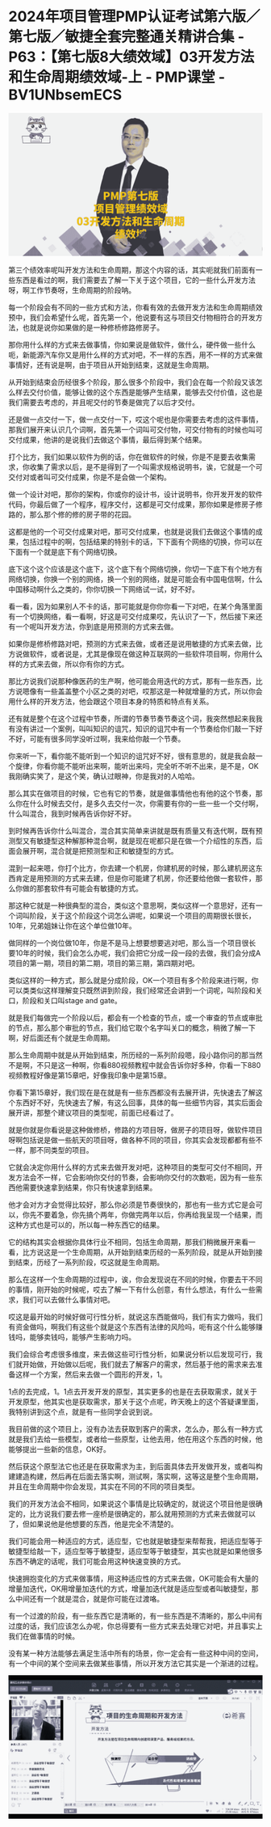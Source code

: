 # 2024年项目管理PMP认证考试第六版／第七版／敏捷全套完整通关精讲合集 - P63：【第七版8大绩效域】03开发方法和生命周期绩效域-上 - PMP课堂 - BV1UNbsemECS

![](img/70fd816428e6e8bb228b2989038beb21_0.png)

第三个绩效率呢叫开发方法和生命周期，那这个内容的话，其实呃就我们前面有一些东西是看过的啊，我们需要去了解一下关于这个项目，它的一些什么开发方法呀，啊工作节奏呀，生命周期的阶段呐。

每一个阶段会有不同的一些方式和方法，你看有效的去做开发方法和生命周期绩效预中，我们会希望什么呢，首先第一个，他说要有这与项目交付物相符合的开发方法，也就是说你如果做的是一种修桥修路修房子。

那你用什么样的方式来去做事情，你如果说是做软件，做什么，硬件做一些什么呃，新能源汽车你又是用什么样的方式对吧，不一样的东西，用不一样的方式来做事情好，还有说是啊，由于项目从开始到结束，这就是生命周期。

从开始到结束会历经很多个阶段，那么很多个阶段中，我们会在每一个阶段又该怎么样去交付价值，能够让做的这个东西是能够产生结果，能够去交付价值，这也是我们需要去考虑的，并且呢交付的节奏是做完了以后才交付。

还是做一点交付一下，做一点交付一下，哎这个呢也是你需要去考虑的这件事情，那我们展开来认识几个词啊，首先第一个词叫可交付物，可交付物有的时候也叫可交付成果，他讲的是说我们去做这个事情，最后得到某个结果。

打个比方，我们如果以软件为例的话，你在做软件的时候，你是不是要去收集需求，你收集了需求以后，是不是得到了一个叫需求规格说明书，诶，它就是一个可交付对或者叫可交付成果，你是不是会做一个架构。

做一个设计对吧，那你的架构，你或你的设计书，设计说明书，你开发开发的软件代码，你最后做了一个程序，程序交付，这都是可交付成果，那你如果是修房子修路的，那么那个修的修的房子带的花园。

这都是他的一个可交付成果对吧，那可交付成果，也就是说我们去做这个事情的成果，包括过程中的啊，包括结果的特别卡的话，下下面有个网络的切换，你可以在下面有一个就是底下有个网络切换。

底下这个这个应该是这个底下，这个底下有个网络切换，你切一下底下有个地方有网络切换，你换一个别的网络，换一个别的网络，就是可能会有中国电信啊，什么中国移动啊什么之类的，你你切换一下网络试一试，好不好。

看一看，因为如果别人不卡的话，那可能就是你你你看一下对吧，在某个角落里面有一个切换网络，看一看啊，好这是可交付成果哎，先认识了一下，然后接下来还有一个呢叫开发方法，你到底是用预测的方式来去做。

如果你是修桥修路对吧，预测的方式来去做，或者还是说用敏捷的方式来去做，比方说做软件，或者说是，尤其是像现在做这种互联网的一些软件项目啊，你用什么样的方式来去做，所以你有你的方式。

那比方说我们说那种像医药的生产啊，他可能会用迭代的方式，那有一些东西，比方说嗯像有一些盖盖整个小区之类的对吧，哎那这是一种就增量的方式，所以你会用什么样的开发方法，他会跟这个项目本身的特质和特点有关系。

还有就是整个在这个过程中节奏，所谓的节奏节奏节奏这个词，我突然想起来我我有没有讲过一个案例，叫叫知识的诅咒，知识的诅咒中有一个节奏给你们敲一下好不好，可能有很多同学没听过啊，我来给你敲一个节奏。

你来听一下，看你能不能听到一个知识的诅咒好不好，很有意思的，就是我会敲一个旋律，你看你能不能听出来啊，能听出来吗，完全听不听不出来，是不是，OK我刚确实笑了，是这个笑，确认过眼神，你是我对的人哈哈。

那么其实在做项目的时候，它也有它的节奏，就是做事情他也有他的这个节奏，那么你在什么时候去交付，是多久去交付一次，你需要有你的一些一些一个交付啊，什么叫混合，我到时候再告诉你好不好。

到时候再告诉你什么叫混合，混合其实简单来讲就是既有质量又有迭代啊，既有预测型又有敏捷型这种解那种混合啊，就是现在呢都只是在做一个介绍性的东西，后面会展开啊，混合就是把预测型和正和敏捷型的方式。

混到一起来嗯，你打个比方，你去建一个机房，你建机房的时候，那么建机房这东西肯定是用预测的方式来去建，但是你可能建了机房，你还要给他做一套软件，那么你做的那套软件有可能会有敏捷的方式。

那这种它就是一种很典型的混合，类似这个意思啊，类似这样一个意思好，还有一个词叫阶段，关于这个阶段这个词怎么讲呢，如果说一个项目的周期很长很长，10年，兄弟姐妹让你在这个单位做10年。

做同样的一个岗位做10年，你是不是马上想要想要逃对吧，那么当一个项目很长要10年的时候，我们会怎么办呢，我们会把它分成一段一段的去做，我们会分成A项目的第一期，项目的第二期，项目的第三期，第四期对吧。

类似这样的一种方式，那么就是分成阶段，OK一个项目有多个阶段来进行啊，你可以类类似这样理解变只既然讲到阶段，我们经常还会讲到一个词呢，叫阶段和关口，阶段和关口叫stage and gate。

就是我们每做完一个阶段以后，都会有一个检查的节点，或一个审查的节点或审批的节点，那么那个审批的节点，我们给它取个名字叫关口的概念，稍微了解一下啊，好后面还有个就是生命周期。

那么生命周期中就是从开始到结束，所历经的一系列阶段嗯，段小路你问的那当然不是啊，不只是这一种啊，你看880视频教程中就会告诉你好多种，你看一下880视频教程好像是第15章吧，好像我印象中是第15章。

你看下第15章好，我们现在是在就是有一些东西都没有去展开讲，先快速去了解这个东西好不好，先快速去了解，有这么回事，具体的每一些细节内容，其实后面会展开讲，那整个建议项目的类型呢，前面已经看过了。

就是你就是你看说是这种做修桥，修路的方项目呀，做房子的项目呀，做软件项目呀啊包括说是做一些航天的项目呀，做各种不同的项目，你其实会发现都都有些不一样，那不同类型的项目。

它就会决定你用什么样的方式来去做开发对吧，这种项目的类型可交付不相同，开发方法会不一样，它会影响你交付的节奏，会影响你交付的次数呃，因为有一些东西他需要快速拿到结果，你只有快速拿到结果。

他才会对方才会觉得比较好，那么你必须是节奏很快的，那也有一些方式它是会可以，你先不要着急，你先搞个两年，你做完两年以后，你再给我呈现一个结果，而这种方式也是可以的，所以每一种东西它的结果。

它的结构其实会根据你具体行业不相同，包括生命周期，那我们稍微展开来看一看，比方说这是一个生命周期，从开始到结束历经的一系列阶段，就是从开始到接到结束，历经了一系列阶段，哎这就是生命周期。

那么在这样一个生命周期的过程中，诶，你会发现说在不同的时候，你要去干不同的事情，刚开始的时候呢，哎去了解一下有什么创意，有什么想法，有什么一些需求，我们可以去做什么事情对吧。

哎这是最开始的时候好做可行性分析，就说这东西能做吗，我们有实力做吗，我们有资金做吗，啊我们有这些个就是这个东西有法律的风险吗，呃有这个什么能够赚钱吗，能够卖钱吗，能够产生影响力吗。

我们会综合考虑很多维度，来去做这些可行性分析，如果说分析以后发现可行，我们就开始做，开始做以后呢，我们就去了解客户的需求，然后基于他的需求来去准备这样一个方案，然后来去做一个圆形的开发，1。

1点的去完成，1。1点去开发开发的原型，其实更多的也是在去获取需求，就关于开发原型，他其实也是获取需求，那关于这个点呢，昨天晚上的这个答疑课里面，我特别讲到这个点，就是有一些同学会说到说。

我目前做的这个项目上，没有办法去获取到客户的需求，怎么办，那么有一种方式就是我们去给一些模型，或者给一些原型，让他去用，他在用这个东西的时候，他能够提出一些新的信息，OK好。

然后获这个原型法它也还是在获取需求为主，到后面具体去开发做开发，或者叫构建建造构建，然后再在后面去落实啊，测试啊，落实啊，这等这是整个生命周期，并且在生命周期中你会发现，其实在不同的不同的项目类型。

我们的开发方法会不相同，如果说这个事情是比较确定的，就说这个项目他是很确定的，比方说我们要去修一座桥是很确定的，那么就用预测的方式来去做就可以了，但如果说他是他想要的东西，他是完全不清楚的。

我们可能会用一种适应的方式，适应型，它也就是敏捷型来帮帮我，把适应型等于敏捷型给敲一下，适应型等于敏捷型，适应型等于敏捷型，其实也就是如果他很多东西不确定的话呢，我们可能会用这种快速变换的方式。

快速拥抱变化的方式来做事情，用这种适应性的方式来去做，OK可能会有大量的增量加迭代，OK用增量加迭代的方式，增量加迭代就是适应型或者叫敏捷型，那么中间还有一个就是混合，就是你可能在过渡咯。

有一个过渡的阶段，有一些东西它是清晰的，有一些东西是不清晰的，那么中间有过度的话，我们应该怎么办呢，你总得要有一些方式来去处理它对吧，并且事实上我们在做事情的时候。

没有某一种方法能够去满足生活中所有的场景，你一定会有一些这种中间的空间，有一个中间的某个空间来去做某些事情，所以开发方法它其实是一个渐进的过程。



![](img/70fd816428e6e8bb228b2989038beb21_2.png)